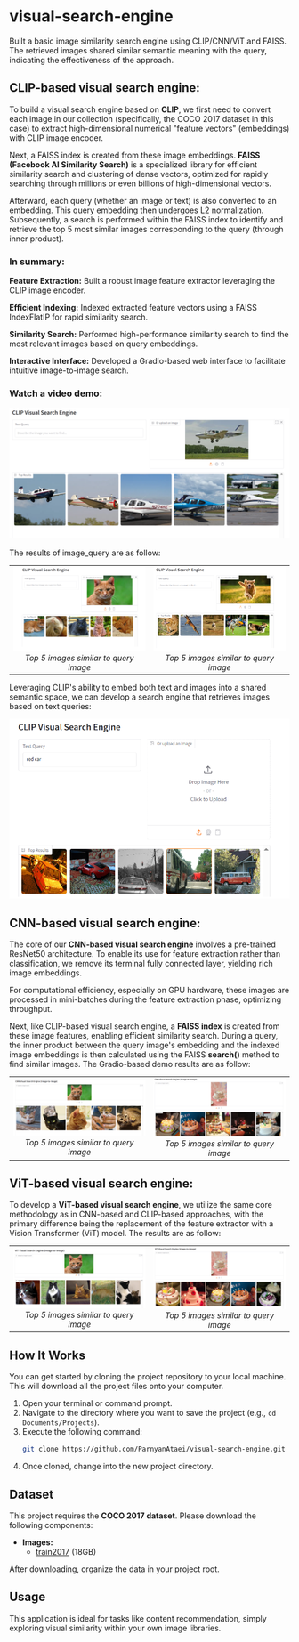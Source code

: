# visual-search-engine
Built a basic image similarity search engine using CLIP/CNN/ViT and FAISS. The retrieved images shared similar semantic meaning with the query, indicating the effectiveness of the approach.

## CLIP-based visual search engine:

To build a visual search engine based on **CLIP**, we first need to convert each image in our collection (specifically, the COCO 2017 dataset in this case) to extract high-dimensional numerical "feature vectors" (embeddings) with CLIP image encoder.

Next, a FAISS index is created from these image embeddings. **FAISS (Facebook AI Similarity Search)** is a specialized library for efficient similarity search and clustering of dense vectors, optimized for rapidly searching through millions or even billions of high-dimensional vectors.

Afterward, each query (whether an image or text) is also converted to an embedding. This query embedding then undergoes L2 normalization. Subsequently, a search is performed within the FAISS index to identify and retrieve the top 5 most similar images corresponding to the query (through inner product).

### In summary:
**Feature Extraction:** Built a robust image feature extractor leveraging the CLIP image encoder.

**Efficient Indexing:** Indexed extracted feature vectors using a FAISS IndexFlatIP for rapid similarity search.

**Similarity Search:** Performed high-performance similarity search to find the most relevant images based on query embeddings.

**Interactive Interface:** Developed a Gradio-based web interface to facilitate intuitive image-to-image search.

### Watch a video demo:
[![Video Demo](images/result_airplane.PNG)](https://youtu.be/smNqcue3WPA "Watch the full demo on YouTube")



The results of image_query are as follow:

<table style="width:100%;">
  <tr>
    <td style="width:50%; text-align:center;">
      <img src="images/result_cat.PNG" alt="serach based of cat image" style="width:100%;">
      <br>
      <em>Top 5 images similar to query image</em>
    </td>
    <td style="width:50%; text-align:center;">
      <img src="images/result_dog.PNG" alt="serach based of dog image" style="width:100%;">
      <br>
      <em>Top 5 images similar to query image</em>
    </td>
  </tr>
</table>



Leveraging CLIP's ability to embed both text and images into a shared semantic space, we can develop a search engine that retrieves images based on text queries:

![Application Screenshot](images/result-car.PNG " Top 2 image similar to text query")



## CNN-based visual search engine:

The core of our **CNN-based visual search engine** involves a pre-trained ResNet50 architecture. To enable its use for feature extraction rather than classification, we remove its terminal fully connected layer, yielding rich image embeddings.

For computational efficiency, especially on GPU hardware, these images are processed in mini-batches during the feature extraction phase, optimizing throughput. 

Next, like CLIP-based visual search engine, a **FAISS index** is created from these image features, enabling efficient similarity search. During a query, the inner product between the query image's embedding and the indexed image embeddings is then calculated using the FAISS **search()** method to find similar images. The Gradio-based demo results are as follow:

<table style="width:100%;">
  <tr>
    <td style="width:50%; text-align:center;">
      <img src="images/result_cat_cnn.PNG" alt="serach based of cat image" style="width:100%;">
      <br>
      <em>Top 5 images similar to query image</em>
    </td>
    <td style="width:50%; text-align:center;">
      <img src="images/result_cake_cnn.PNG" alt="serach based of dog image" style="width:100%;">
      <br>
      <em>Top 5 images similar to query image</em>
    </td>
  </tr>
</table>



## ViT-based visual search engine:

To develop a **ViT-based visual search engine**, we utilize the same core methodology as in CNN-based and CLIP-based approaches, with the primary difference being the replacement of the feature extractor with a Vision Transformer (ViT) model. The results are as follow:

<table style="width:100%;">
  <tr>
    <td style="width:50%; text-align:center;">
      <img src="images/result_cat_vit.PNG" alt="serach based of cat image" style="width:100%;">
      <br>
      <em>Top 5 images similar to query image</em>
    </td>
    <td style="width:50%; text-align:center;">
      <img src="images/result_cake_vit.PNG" alt="serach based of dog image" style="width:100%;">
      <br>
      <em>Top 5 images similar to query image</em>
    </td>
  </tr>
</table>




## How It Works

You can get started by cloning the project repository to your local machine. This will download all the project files onto your computer.

1.  Open your terminal or command prompt.
2.  Navigate to the directory where you want to save the project (e.g., `cd Documents/Projects`).
3.  Execute the following command:
    ```bash
    git clone https://github.com/ParnyanAtaei/visual-search-engine.git
    ```
4.  Once cloned, change into the new project directory.

## Dataset

This project requires the **COCO 2017 dataset**. Please download the following components:

* **Images:**
    * [train2017](http://images.cocodataset.org/zips/train2017.zip) (18GB)

After downloading, organize the data in your project root.

## Usage

This application is ideal for tasks like content recommendation, simply exploring visual similarity within your own image libraries.
